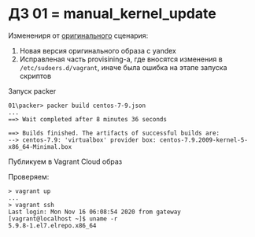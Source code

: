 # ДЗ 01 = manual_kernel_update

Изменениря от [оригинального](manual/manual.md) сценария:
1. Новая версия оригинального образа с yandex 
2. Исправленая часть provisining-a, где вносятся изменения в `/etc/sudoers.d/vagrant`, иначе была ошибка на этапе запуска скриптов

Запуск packer

```
01\packer> packer build centos-7-9.json
...
==> Wait completed after 8 minutes 36 seconds

==> Builds finished. The artifacts of successful builds are:
--> centos-7.9: 'virtualbox' provider box: centos-7.9.2009-kernel-5-x86_64-Minimal.box
```

Публикуем в Vagrant Cloud образ

Проверяем:

```
> vagrant up
...
> vagrant ssh
Last login: Mon Nov 16 06:08:54 2020 from gateway
[vagrant@localhost ~]$ uname -r
5.9.8-1.el7.elrepo.x86_64
```




